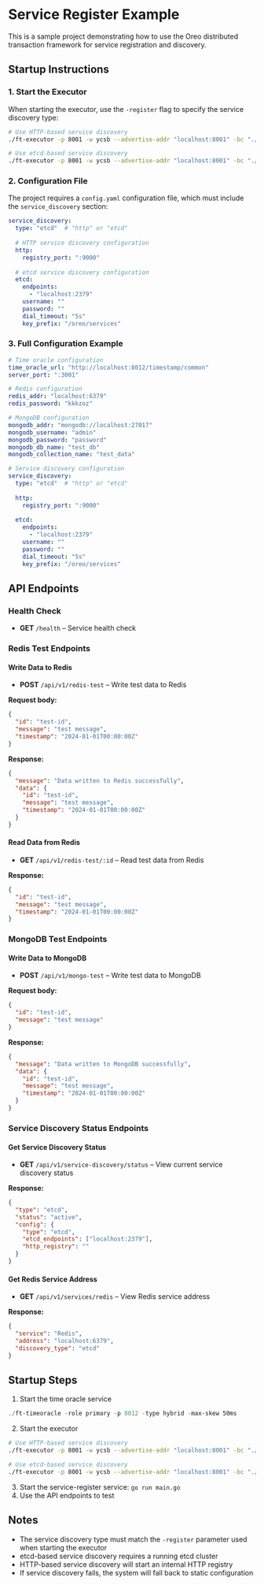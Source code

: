 # Service Register Example

This is a sample project demonstrating how to use the Oreo distributed transaction framework for service registration and discovery.

## Startup Instructions

### 1. Start the Executor

When starting the executor, use the `-register` flag to specify the service discovery type:

```bash
# Use HTTP-based service discovery
./ft-executor -p 8001 -w ycsb --advertise-addr "localhost:8001" -bc "./config.yaml" -db "Redis,MongoDB1" -register http

# Use etcd-based service discovery
./ft-executor -p 8001 -w ycsb --advertise-addr "localhost:8001" -bc "./config.yaml" -db "Redis,MongoDB1" -register etcd
```

### 2. Configuration File

The project requires a `config.yaml` configuration file, which must include the `service_discovery` section:

```yaml
service_discovery:
  type: "etcd"  # "http" or "etcd"
  
  # HTTP service discovery configuration
  http:
    registry_port: ":9000"
  
  # etcd service discovery configuration
  etcd:
    endpoints:
      - "localhost:2379"
    username: ""
    password: ""
    dial_timeout: "5s"
    key_prefix: "/oreo/services"
```

### 3. Full Configuration Example

```yaml
# Time oracle configuration
time_oracle_url: "http://localhost:8012/timestamp/common"
server_port: ":3001"

# Redis configuration
redis_addr: "localhost:6379"
redis_password: "kkkzoz"

# MongoDB configuration
mongodb_addr: "mongodb://localhost:27017"
mongodb_username: "admin"
mongodb_password: "password"
mongodb_db_name: "test_db"
mongodb_collection_name: "test_data"

# Service discovery configuration
service_discovery:
  type: "etcd"  # "http" or "etcd"
  
  http:
    registry_port: ":9000"
  
  etcd:
    endpoints:
      - "localhost:2379"
    username: ""
    password: ""
    dial_timeout: "5s"
    key_prefix: "/oreo/services"
```

## API Endpoints

### Health Check

- **GET** `/health` – Service health check

### Redis Test Endpoints

#### Write Data to Redis

- **POST** `/api/v1/redis-test` – Write test data to Redis

**Request body:**
```json
{
  "id": "test-id",
  "message": "test message",
  "timestamp": "2024-01-01T00:00:00Z"
}
```

**Response:**
```json
{
  "message": "Data written to Redis successfully",
  "data": {
    "id": "test-id",
    "message": "test message",
    "timestamp": "2024-01-01T00:00:00Z"
  }
}
```

#### Read Data from Redis

- **GET** `/api/v1/redis-test/:id` – Read test data from Redis

**Response:**
```json
{
  "id": "test-id",
  "message": "test message",
  "timestamp": "2024-01-01T00:00:00Z"
}
```

### MongoDB Test Endpoints

#### Write Data to MongoDB

- **POST** `/api/v1/mongo-test` – Write test data to MongoDB

**Request body:**
```json
{
  "id": "test-id",
  "message": "test message"
}
```

**Response:**
```json
{
  "message": "Data written to MongoDB successfully",
  "data": {
    "id": "test-id",
    "message": "test message",
    "timestamp": "2024-01-01T00:00:00Z"
  }
}
```

### Service Discovery Status Endpoints

#### Get Service Discovery Status

- **GET** `/api/v1/service-discovery/status` – View current service discovery status

**Response:**
```json
{
  "type": "etcd",
  "status": "active",
  "config": {
    "type": "etcd",
    "etcd_endpoints": ["localhost:2379"],
    "http_registry": ""
  }
}
```

#### Get Redis Service Address

- **GET** `/api/v1/services/redis` – View Redis service address

**Response:**
```json
{
  "service": "Redis",
  "address": "localhost:6379",
  "discovery_type": "etcd"
}
```

## Startup Steps

1. Start the time oracle service

```powershell
./ft-timeoracle -role primary -p 8012 -type hybrid -max-skew 50ms
```
2. Start the executor

```bash
# Use HTTP-based service discovery
./ft-executor -p 8001 -w ycsb --advertise-addr "localhost:8001" -bc "./config.yaml" -db "Redis,MongoDB1" -register http

# Use etcd-based service discovery
./ft-executor -p 8001 -w ycsb --advertise-addr "localhost:8001" -bc "./config.yaml" -db "Redis,MongoDB1" -register etcd
```

3. Start the service-register service: `go run main.go`
4. Use the API endpoints to test

## Notes

- The service discovery type must match the `-register` parameter used when starting the executor
- etcd-based service discovery requires a running etcd cluster
- HTTP-based service discovery will start an internal HTTP registry
- If service discovery fails, the system will fall back to static configuration